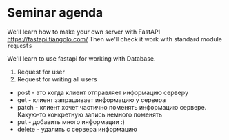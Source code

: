 # Seminar agenda
We'll learn how to make your own server with FastAPI
https://fastapi.tiangolo.com/
Then we'll check it work with standard module `requests`


We'll learn to use fastapi for working with Database.

1. Request for user
2. Request for writing all users


- post - это когда клиент отправляет информацию серверу
- get - клиент запрашивает информацию у сервера
- patch - клиент хочет частично поменять информацию сервере. Какую-то конкретную запись немного поменять
- put - добавить много информации :) 
- delete - удалить с сервера информацию